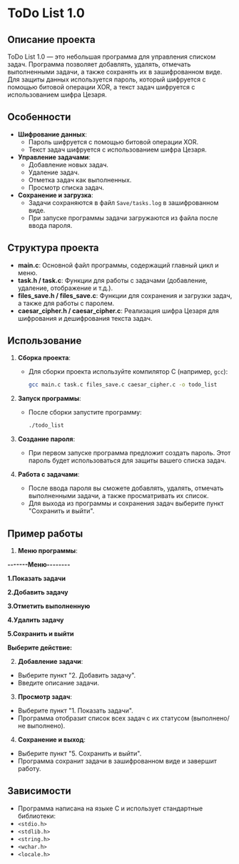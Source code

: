 # ToDo List 1.0

## Описание проекта

ToDo List 1.0 — это небольшая программа для управления списком задач. Программа позволяет добавлять, удалять, отмечать выполненными задачи, а также сохранять их в зашифрованном виде. Для защиты данных используется пароль, который шифруется с помощью битовой операции XOR, а текст задач шифруется с использованием шифра Цезаря.

## Особенности

- **Шифрование данных**: 
  - Пароль шифруется с помощью битовой операции XOR.
  - Текст задач шифруется с использованием шифра Цезаря.
- **Управление задачами**:
  - Добавление новых задач.
  - Удаление задач.
  - Отметка задач как выполненных.
  - Просмотр списка задач.
- **Сохранение и загрузка**:
  - Задачи сохраняются в файл `Save/tasks.log` в зашифрованном виде.
  - При запуске программы задачи загружаются из файла после ввода пароля.

## Структура проекта

- **main.c**: Основной файл программы, содержащий главный цикл и меню.
- **task.h / task.c**: Функции для работы с задачами (добавление, удаление, отображение и т.д.).
- **files_save.h / files_save.c**: Функции для сохранения и загрузки задач, а также для работы с паролем.
- **caesar_cipher.h / caesar_cipher.c**: Реализация шифра Цезаря для шифрования и дешифрования текста задач.

## Использование

1. **Сборка проекта**:
   - Для сборки проекта используйте компилятор C (например, `gcc`):
     ```bash
     gcc main.c task.c files_save.c caesar_cipher.c -o todo_list
     ```

2. **Запуск программы**:
   - После сборки запустите программу:
     ```bash
     ./todo_list
     ```

3. **Создание пароля**:
   - При первом запуске программа предложит создать пароль. Этот пароль будет использоваться для защиты вашего списка задач.

4. **Работа с задачами**:
   - После ввода пароля вы сможете добавлять, удалять, отмечать выполненными задачи, а также просматривать их список.
   - Для выхода из программы и сохранения задач выберите пункт "Сохранить и выйти".

## Пример работы

1. **Меню программы**:


**-------Меню--------**

**1.Показать задачи**

**2.Добавить задачу**

**3.Отметить выполненную**

**4.Удалить задачу**

**5.Сохранить и выйти**


**Выберите действие:**


2. **Добавление задачи**:
- Выберите пункт "2. Добавить задачу".
- Введите описание задачи.

3. **Просмотр задач**:
- Выберите пункт "1. Показать задачи".
- Программа отобразит список всех задач с их статусом (выполнено/не выполнено).

4. **Сохранение и выход**:
- Выберите пункт "5. Сохранить и выйти".
- Программа сохранит задачи в зашифрованном виде и завершит работу.

## Зависимости

- Программа написана на языке C и использует стандартные библиотеки:
- `<stdio.h>`
- `<stdlib.h>`
- `<string.h>`
- `<wchar.h>`
- `<locale.h>`
